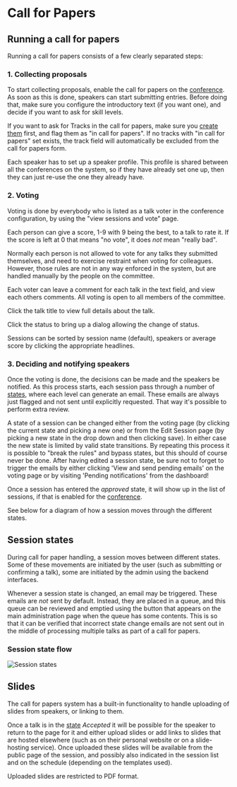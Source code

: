 # Call for Papers

## Running a call for papers

Running a call for papers consists of a few clearly separated steps:

### 1. Collecting proposals

To start collecting proposals, enable the call for papers on the
[conference](configuring). As soon as this is done, speakers can start
submitting entries. Before doing that, make sure you configure the
introductory text (if you want one), and decide if you want to ask for
skill levels.

If you want to ask for Tracks in the call for papers, make sure you
[create them](schedule#tracks) first, and flag them as "in call for
papers". If no tracks with "in call for papers" set exists, the track
field will automatically be excluded from the call for papers form.

Each speaker has to set up a speaker profile. This profile is shared
between all the conferences on the system, so if they have already set
one up, then they can just re-use the one they already have.

### 2. Voting

Voting is done by everybody who is listed as a talk voter in the
conference configuration, by using the "view sessions and vote" page.

Each person can give a score, 1-9 with 9 being the best, to a talk to
rate it. If the score is left at 0 that means "no vote", it does *not*
mean "really bad".

Normally each person is not allowed to vote for any talks they
submitted themselves, and need to exercise restraint when voting for
colleagues. However, those rules are not in any way enforced in the
system, but are handled manually by the people on the committee.

Each voter can leave a comment for each talk in the text field, and
view each others comments. All voting is open to all members of the
committee.

Click the talk title to view full details about the talk.

Click the status to bring up a dialog allowing the change of status.

Sessions can be sorted by session name (default), speakers or average
score by clicking the appropriate headlines.

### 3. Deciding and notifying speakers

Once the voting is done, the decisions can be made and the speakers be
notified. As this process starts, each session pass through a number
of [states](#states), where each level can generate an email. These
emails are always just flagged and not sent until explicitly
requested. That way it's possible to perform extra review.

A state of a session can be changed either from the voting page (by
clicking the current state and picking a new one) or from the Edit
Session page (by picking a new state in the drop down and then clicking
save).  In either case the new state is limited by valid state
transitions. By repeating this process it is possible to "break the
rules" and bypass states, but this should of course never be done.
After having edited a session state, be sure not to forget to trigger
the emails by either clicking 'View and send pending emails' on the
voting page or by visiting 'Pending notifications' from the dashboard!

Once a session has entered the *approved* state, it will show up in
the list of sessions, if that is enabled for the
[conference](configuring).

See below for a diagram of how a session moves through the different
states.

## Session states <a name="states"></a>

During call for paper handling, a session moves between different
states. Some of these movements are initiated by the user (such as
submitting or confirming a talk), some are initiated by the admin
using the backend interfaces.

Whenever a session state is changed, an email may be triggered. These
emails are *not* sent by default. Instead, they are placed in a queue,
and this queue can be reviewed and emptied using the button that
appears on the main administration page when the queue has some
contents. This is so that it can be verified that incorrect state
change emails are not sent out in the middle of processing multiple
talks as part of a call for papers.

### Session state flow

![Session states](graphs/talk_states.svg)


## Slides <a name="slides"></a>

The call for papers system has a built-in functionality to handle
uploading of slides from speakers, or linking to them.

Once a talk is in the [state](#states) *Accepted* it will be possible
for the speaker to return to the page for it and either upload slides
or add links to slides that are hosted elsewhere (such as on their
personal website or on a slide-hosting service). Once uploaded these
slides will be available from the public page of the session, and
possibly also indicated in the session list and on the schedule
(depending on the templates used).

Uploaded slides are restricted to PDF format.
